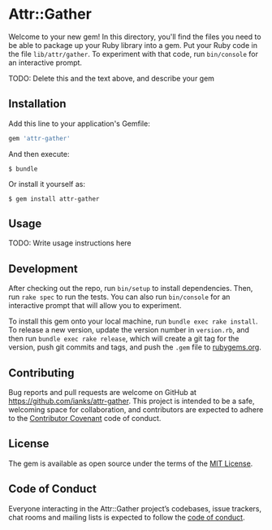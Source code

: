 # Attr::Gather

Welcome to your new gem! In this directory, you'll find the files you need to be able to package up your Ruby library into a gem. Put your Ruby code in the file `lib/attr/gather`. To experiment with that code, run `bin/console` for an interactive prompt.

TODO: Delete this and the text above, and describe your gem

## Installation

Add this line to your application's Gemfile:

```ruby
gem 'attr-gather'
```

And then execute:

    $ bundle

Or install it yourself as:

    $ gem install attr-gather

## Usage

TODO: Write usage instructions here

## Development

After checking out the repo, run `bin/setup` to install dependencies. Then, run `rake spec` to run the tests. You can also run `bin/console` for an interactive prompt that will allow you to experiment.

To install this gem onto your local machine, run `bundle exec rake install`. To release a new version, update the version number in `version.rb`, and then run `bundle exec rake release`, which will create a git tag for the version, push git commits and tags, and push the `.gem` file to [rubygems.org](https://rubygems.org).

## Contributing

Bug reports and pull requests are welcome on GitHub at https://github.com/ianks/attr-gather. This project is intended to be a safe, welcoming space for collaboration, and contributors are expected to adhere to the [Contributor Covenant](http://contributor-covenant.org) code of conduct.

## License

The gem is available as open source under the terms of the [MIT License](https://opensource.org/licenses/MIT).

## Code of Conduct

Everyone interacting in the Attr::Gather project’s codebases, issue trackers, chat rooms and mailing lists is expected to follow the [code of conduct](https://github.com/ianks/attr-gather/blob/master/CODE_OF_CONDUCT.md).
